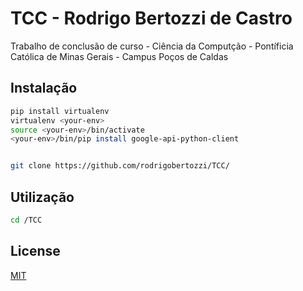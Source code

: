 # TCC - Rodrigo Bertozzi de Castro

Trabalho de conclusão de curso - Ciência da Computção - Pontíficia Católica de Minas Gerais - Campus Poços de Caldas

## Instalação
```bash
pip install virtualenv
virtualenv <your-env>
source <your-env>/bin/activate
<your-env>/bin/pip install google-api-python-client


git clone https://github.com/rodrigobertozzi/TCC/
```

## Utilização

```bash
cd /TCC

```

## License
[MIT](https://choosealicense.com/licenses/mit/)
